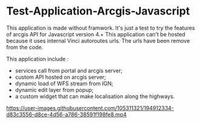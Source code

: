 # Test-Application-Arcgis-Javascript


This application is made without framwork. It's just a test to try the features of arcgis API for Javascript version 4.+
This application can't be hosted because it uses internal Vinci autoroutes urls. The urls have been remove from the code.

This application include  :
- services call from portal and arcgis server;
- custom API hosted on arcgis server;
- dynamic load of WFS stream from IGN;
- dynamic edit layer from popup;
- a custom widget that can make localisation along the highways.

https://user-images.githubusercontent.com/105311321/194912334-d83c3556-d8ce-4d56-a786-38591f198fe8.mp4

